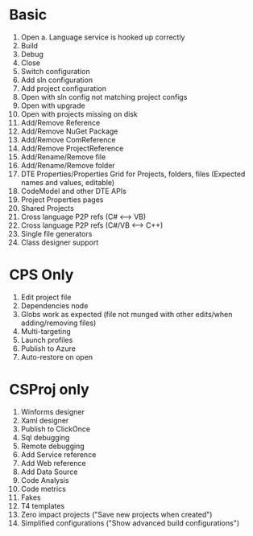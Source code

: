 # Basic
1. Open
   a. Language service is hooked up correctly
2. Build
3. Debug
4. Close
5. Switch configuration
6. Add sln configuration
7. Add project configuration
8. Open with sln config not matching project configs
9. Open with upgrade
10. Open with projects missing on disk
11. Add/Remove Reference
12. Add/Remove NuGet Package
13. Add/Remove ComReference
14. Add/Remove ProjectReference
15. Add/Rename/Remove file
16. Add/Rename/Remove folder
17. DTE Properties/Properties Grid for Projects, folders, files (Expected names and values, editable)
18. CodeModel and other DTE APIs
19. Project Properties pages
20. Shared Projects
21. Cross language P2P refs (C# <--> VB)
22. Cross language P2P refs (C#/VB <--> C++)
23. Single file generators
24. Class designer support
	
# CPS Only
1. Edit project file
2. Dependencies node
3. Globs work as expected (file not munged with other edits/when adding/removing files)
4. Multi-targeting
5. Launch profiles
6. Publish to Azure
7. Auto-restore on open
	
# CSProj only
1. Winforms designer
2. Xaml designer
3. Publish to ClickOnce
4. Sql debugging
5. Remote debugging
6. Add Service reference
7. Add Web reference
8. Add Data Source
9. Code Analysis
10. Code metrics
11. Fakes
12. T4 templates
13. Zero impact projects ("Save new projects when created")
14. Simplified configurations ("Show advanced build configurations")
